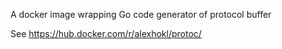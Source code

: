 A docker image wrapping Go code generator of protocol buffer

See https://hub.docker.com/r/alexhokl/protoc/
